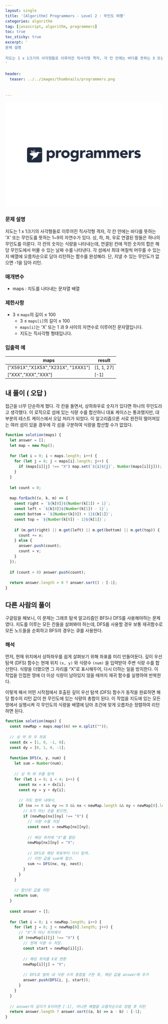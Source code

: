 ```yaml
---
layout: single
title: '[Algorithm] Programmers - Level 2 : 무인도 여행'
categories: algorithm
tag: [javascript, algorithm, programmers]
toc: true
toc_sticky: true
excerpt: '
문제 설명

지도는 1 x 1크기의 사각형들로 이루어진 직사각형 격자, 각 칸 안에는 바다를 뜻하는 X 또는 무인도를 뜻하는 1~9의 자연수가 있다. 상, 하, 좌, 우로 연결된 땅들은 하나의 무인도를 이룬다. 각 칸의 숫자는 식량을 나타내는데, 연결된 칸에 적힌 숫자의 합은 해당 무인도에서 머물 수 있는 날짜 수를 나타낸다. 각 섬에서 최대 며칠씩 머무를 수 있는지 배열에 오름차순으로 담아 리턴하는 함수를 완성해라. 단, 지낼 수 있는 무인도가 없으면 -1을 담아 리턴.
'

header:
  teaser: ../../images/thumbnails/programmers.png


---
```


![프로그래머스.png](../../images/thumbnails/programmers.png)

### 문제 설명

지도는 1 x 1크기의 사각형들로 이루어진 직사각형 격자, 각 칸 안에는 바다를 뜻하는 'X' 또는 무인도를 뜻하는 1~9의 자연수가 있다. 상, 하, 좌, 우로 연결된 땅들은 하나의 무인도를 이룬다. 각 칸의 숫자는 식량을 나타내는데, 연결된 칸에 적힌 숫자의 합은 해당 무인도에서 머물 수 있는 날짜 수를 나타낸다. 각 섬에서 최대 며칠씩 머무를 수 있는지 배열에 오름차순으로 담아 리턴하는 함수를 완성해라. 단, 지낼 수 있는 무인도가 없으면 -1을 담아 리턴.

### 매개변수

- maps : 지도를 나타내는 문자열 배열

### 제한사항

- 3 ≤ `maps`의 길이 ≤ 100
  - 3 ≤ `maps[i]`의 길이 ≤ 100
  - `maps[i]`는 'X' 또는 1 과 9 사이의 자연수로 이루어진 문자열입니다.
  - 지도는 직사각형 형태입니다.

### 입출력 예

| maps                               | result     |
| ---------------------------------- | ---------- |
| ["X591X","X1X5X","X231X", "1XXX1"] | [1, 1, 27] |
| ["XXX","XXX","XXX"]                | [-1]       |

## 내 풀이 ( 오답 )

접근을 너무 단순하게 했다. 각 칸을 돌면서, 상하좌우로 숫자가 있다면 하나의 무인도라고 생각했다. 이 로직으로 섬에 있는 식량 수를 합산하니 대표 케이스는 통과했지만, 대부분의 테스트 케이스에서 오답 처리가 되었다. 이 알고리즘으론 서로 완전히 떨어져있는 여러 섬이 있을 경우에 각 섬을 구분하여 식량을 합산할 수가 없었다.

```jsx
function solution(maps) {
  let answer = [];
  let map = new Map();

  for (let i = 0; i < maps.length; i++) {
    for (let j = 0; j < maps[i].length; j++) {
      if (maps[i][j] !== "X") map.set(`${i}${j}`, Number(maps[i][j]));
    }
  }

  let count = 0;

  map.forEach((v, k, m) => {
    const right = `${k[0]}${Number(k[1]) + 1}`;
    const left = `${k[0]}${Number(k[1]) - 1}`;
    const bottom = `${Number(k[0]) + 1}${k[1]}`;
    const top = `${Number(k[0]) - 1}${k[1]}`;

    if (m.get(right) || m.get(left) || m.get(bottom) || m.get(top)) {
      count += v;
    } else {
      answer.push(count);
      count = v;
    }
  });

  if (count > 0) answer.push(count);

  return answer.length > 0 ? answer.sort() : [-1];
}
```

## 다른 사람의 풀이

구글링을 해보니, 이 문제는 그래프 탐색 알고리즘인 BFS나 DFS를 사용해야하는 문제였다. 지도를 이루는 모든 칸들을 살펴봐야 하는데, DFS를 사용할 경우 보통 재귀함수로 모든 노드들을 순회하고 BFS의 경우는 큐를 사용한다.

### 해석

먼저, 현재 위치에서 상하좌우를 쉽게 살펴보기 위해 좌표를 미리 만들어둔다. 깊이 우선 탐색 (DFS) 함수는 현재 위치 `(x, y)` 와 식량수 `(num)` 을 입력받아 주변 식량 수를 합산한다. 식량을 더했으면 그 자리를 “X”로 표시해두어, 다시 더하는 일을 방지한다. 이 작업을 인접한 땅에 더 이상 식량이 남아있지 않을 때까지 재귀 함수를 실행하여 반복한다.

이렇게 해서 어떤 시작점에서 호출된 깊이 우선 탐색 (DFS) 함수가 동작을 완료하면 해당 함수의 리턴 값이 한 무인도에 있는 식량의 총합이 된다. 이 작업을 지도에 있는 모든 땅에서 실행시켜 각 무인도의 식량을 배열에 담아 조건에 맞게 오름차순 정렬하여 리턴하면 된다.

```jsx
function solution(maps) {
  const newMap = maps.map((n) => n.split(""));

  // 상 하 좌 우 좌표
  const dx = [1, 0, -1, 0];
  const dy = [0, 1, 0, -1];

  function DFS(x, y, num) {
    let sum = Number(num);

    // 상 하 좌 우를 탐색
    for (let i = 0; i < 4; i++) {
      const nx = x + dx[i];
      const ny = y + dy[i];

      // 지도 범위 내에서,
      if (nx >= 0 && ny >= 0 && nx < newMap.length && ny < newMap[0].length) {
        // X가 아닌 곳을 찾으면,
        if (newMap[nx][ny] !== "X") {
          // 식량 수를 저장
          const next = newMap[nx][ny];

          // 해당 위치에 "X"를 할당
          newMap[nx][ny] = "X";

          // DFS로 해당 좌표부터 다시 탐색.
          // 리턴 값을 sum에 합산.
          sum += DFS(nx, ny, next);
        }
      }
    }

    // 합산된 값을 리턴
    return sum;
  }

  const answer = [];

  for (let i = 0; i < newMap.length; i++) {
    for (let j = 0; j < newMap[0].length; j++) {
      // "X"가 아닌 위치에서
      if (newMap[i][j] !== "X") {
        // 현재 식량 수 저장.
        const start = newMap[i][j];

        // 해당 위치를 X로 변환
        newMap[i][j] = "X";

        // DFS로 범위 내 식량 수의 총합을 구한 후, 해당 값을 answer에 추가
        answer.push(DFS(i, j, start));
      }
    }
  }

  // answer의 길이가 0이라면 [-1], 아니면 배열을 오름차순으로 정렬 후 리턴
  return answer.length ? answer.sort((a, b) => a - b) : [-1];
}
```
